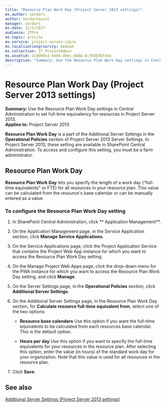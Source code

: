 ```yaml
---
title: "Resource Plan Work Day (Project Server 2013 settings)"
ms.author: serdars
author: SerdarSoysal
manager: serdars
ms.date: 12/1/2017
audience: ITPro
ms.topic: article
ms.service: project-server-itpro
ms.localizationpriority: medium
ms.collection: IT_ProjectAdmin
ms.assetid: 2c8989cd-6d94-49ec-b88b-6c763036f43e
description: "Summary: Use the Resource Plan Work Day settings in Central Administration to set full-time equivalency for resources in Project Server 2013."
---
```


# Resource Plan Work Day (Project Server 2013 settings)
 
 **Summary:** Use the Resource Plan Work Day settings in Central Administration to set full-time equivalency for resources in Project Server 2013.<br/>
**Applies to:** Project Server 2013
  
  
 **Resource Plan Work Day** is a part of the Additional Server Settings in the **Operational Policies** section of Project Server 2013 Server Settings. In Project Server 2013, these setting are available in SharePoint Central Administration. To access and configure this setting, you must be a farm administrator.
  
## Resource Plan Work Day

 **Resource Plan Work Day** lets you specify the length of a work day ("full-time equivalents" or FTE) for all resources in your resource plan. This value can be calculated from the resource's base calendar or can be manually entered as a value.
  
### To configure the Resource Plan Work Day setting

1. In SharePoint Central Administration, click ** Application Management**.
    
2. On the Application Management page, in the Service Application section, click **Manage Service Applications**.
    
3. On the Service Applications page, click the Project Application Service that contains the Project Web App instance for which you want to access the Resource Plan Work Day setting.
    
4. On the Manage Project Web Apps page, click the drop-down menu for the PWA instance for which you want to access the Resource Plan Work Day setting, and click **Manage**.
    
5. On the Server Settings page, in the **Operational Policies** section, click **Additional Server Settings**.
    
6. On the Additional Server Settings page, in the Resource Plan Work Day section, for **Calculate resource full-time equivalent from**, select one of the two options:
    
   - **Resource base calendars** Use this option if you want the full-time equivalents to be calculated from each resources base calendar. This is the default option.
    
   - **Hours per day** Use this option if you want to specify the full-time equivalents for your resources in the resource plan. After selecting this option, enter the value (in hours) of the standard work day for your organization. Note that this value is used for all resources in the resource plan.
    
7. Click **Save**.
    
## See also


[Additional Server Settings (Project Server 2013 settings)](additional-server-settings-project-server-2013-settings.md)

